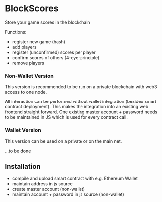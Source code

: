 # BlockScores
Store your game scores in the blockchain

Functions:
- register new game (hash)
- add players
- register (unconfirmed) scores per player
- confirm scores of others (4-eye-principle)
- remove players

### Non-Wallet Version
This version is recommended to be run on a private blockchain with web3 access to one node.

All interaction can be performed without wallet integration (besides smart contract deployment).
This makes the integration into an existing web frontend straight forward.
One existing master account + password needs to be maintained in JS which is used for every contract call.

### Wallet Version
This version can be used on a private or on the main net.

...to be done

## Installation
- compile and upload smart contract with e.g. Ethereum Wallet
- maintain address in js source
- create master account (non-wallet)
- maintain account + password in js source (non-wallet)
